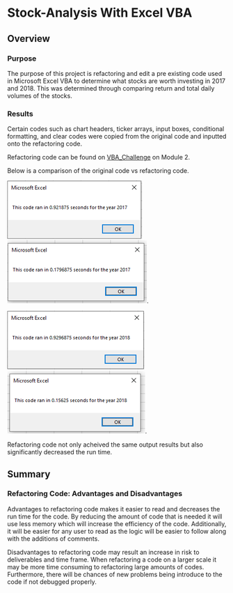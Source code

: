 # **Stock-Analysis With Excel VBA**

## Overview 

### Purpose

The purpose of this project is refactoring and edit a pre existing code used in Microsoft Excel VBA to determine what stocks are worth investing in 2017 and 2018. This was determined through comparing return and total daily volumes of the stocks. 

### Results 

Certain codes such as chart headers, ticker arrays, input boxes, conditional formatting, and clear codes were copied from the original code and inputted onto the refactoring code. 

Refactoring code can be found on [VBA_Challenge](https://github.com/just-yen/stock-analysis/blob/main/VBA_Challenge.xlsm) on Module 2. 

Below is a comparison of the original code vs refactoring code. 


![Code Run Time - Original](https://github.com/just-yen/stock-analysis/blob/main/Resources/VBA_Challenge_2017_Original.PNG) ![Code Run Time - Refactoring Code](https://github.com/just-yen/stock-analysis/blob/main/Resources/VBA_Challenge_2017.PNG).

![Code Run Time - Original](https://github.com/just-yen/stock-analysis/blob/main/Resources/VBA_Challenge_2018_Original.PNG) ![Code Run Time - Refactoring Code](https://github.com/just-yen/stock-analysis/blob/main/Resources/VBA_Challenge_2018.PNG). 

Refactoring code not only acheived the same output results but also significantly decreased the run time. 

## Summary 

### Refactoring Code: Advantages and Disadvantages 

Advantages to refactoring code makes it easier to read and decreases the run time for the code. By reducing the amount of code that is needed it will use less memory which will increase the efficiency of the code. Additionally, it will be easier for any user to read as the logic will be easier to follow along with the additions of comments. 

Disadvantages to refactoring code may result an increase in risk to deliverables and time frame. When refactoring a code on a larger scale it may be more time consuming to refactoring large amounts of codes. Furthermore, there will be chances of new problems being introduce to the code if not debugged properly. 
